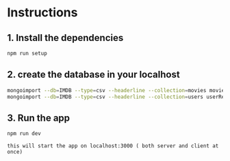 # Instructions

## 1. Install the dependencies

```bash
npm run setup
```

## 2. create the database in your localhost

```bash
mongoimport --db=IMDB --type=csv --headerline --collection=movies movie.csv
mongoimport --db=IMDB --type=csv --headerline --collection=users userReview.csv
```

## 3. Run the app

```bash
npm run dev
```

```
this will start the app on localhost:3000 ( both server and client at once)
```
